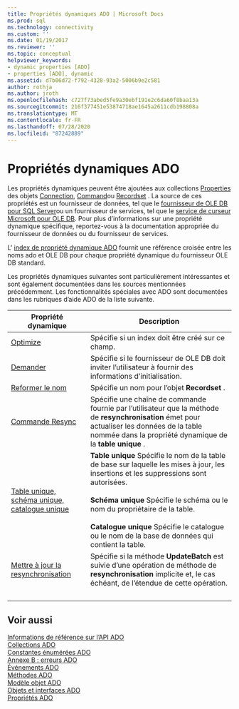 ```yaml
---
title: Propriétés dynamiques ADO | Microsoft Docs
ms.prod: sql
ms.technology: connectivity
ms.custom: ''
ms.date: 01/19/2017
ms.reviewer: ''
ms.topic: conceptual
helpviewer_keywords:
- dynamic properties [ADO]
- properties [ADO], dynamic
ms.assetid: d7b06d72-f792-4328-93a2-5006b9e2c581
author: rothja
ms.author: jroth
ms.openlocfilehash: c727f73abed5fe9a30ebf191e2c6da60f8baa13a
ms.sourcegitcommit: 216f377451e53874718ae1645a2611cdb198808a
ms.translationtype: MT
ms.contentlocale: fr-FR
ms.lasthandoff: 07/28/2020
ms.locfileid: "87242889"
---
```

# <a name="ado-dynamic-properties"></a>Propriétés dynamiques ADO
Les propriétés dynamiques peuvent être ajoutées aux collections [Properties](../../../ado/reference/ado-api/properties-collection-ado.md) des objets [Connection](../../../ado/reference/ado-api/connection-object-ado.md), [Command](../../../ado/reference/ado-api/command-object-ado.md)ou [Recordset](../../../ado/reference/ado-api/recordset-object-ado.md) . La source de ces propriétés est un fournisseur de données, tel que le [fournisseur de OLE DB pour SQL Server](../../../ado/guide/appendixes/microsoft-ole-db-provider-for-sql-server.md)ou un fournisseur de services, tel que le [service de curseur Microsoft pour OLE DB](../../../ado/guide/appendixes/microsoft-cursor-service-for-ole-db-ado-service-component.md). Pour plus d’informations sur une propriété dynamique spécifique, reportez-vous à la documentation appropriée du fournisseur de données ou du fournisseur de services.  
  
 L' [index de propriété dynamique ADO](../../../ado/reference/ado-api/ado-dynamic-property-index.md) fournit une référence croisée entre les noms ado et OLE DB pour chaque propriété dynamique du fournisseur OLE DB standard.  
  
 Les propriétés dynamiques suivantes sont particulièrement intéressantes et sont également documentées dans les sources mentionnées précédemment. Les fonctionnalités spéciales avec ADO sont documentées dans les rubriques d’aide ADO de la liste suivante.  
  
|Propriété dynamique|Description|  
|-|-|  
|[Optimize](../../../ado/reference/ado-api/optimize-property-dynamic-ado.md)|Spécifie si un index doit être créé sur ce champ.|  
|[Demander](../../../ado/reference/ado-api/prompt-property-dynamic-ado.md)|Spécifie si le fournisseur de OLE DB doit inviter l’utilisateur à fournir des informations d’initialisation.|  
|[Reformer le nom](../../../ado/reference/ado-api/reshape-name-property-dynamic-ado.md)|Spécifie un nom pour l’objet **Recordset** .|  
|[Commande Resync](../../../ado/reference/ado-api/resync-command-property-dynamic-ado.md)|Spécifie une chaîne de commande fournie par l’utilisateur que la méthode de **resynchronisation** émet pour actualiser les données de la table nommée dans la propriété dynamique de la **table unique** .|  
|[Table unique, schéma unique, catalogue unique](../../../ado/reference/ado-api/unique-table-unique-schema-unique-catalog-properties-dynamic-ado.md)|**Table unique** Spécifie le nom de la table de base sur laquelle les mises à jour, les insertions et les suppressions sont autorisées.<br /><br /> **Schéma unique** Spécifie le schéma ou le nom du propriétaire de la table.<br /><br /> **Catalogue unique** Spécifie le catalogue ou le nom de la base de données qui contient la table.|  
|[Mettre à jour la resynchronisation](../../../ado/reference/ado-api/update-resync-property-dynamic-ado.md)|Spécifie si la méthode **UpdateBatch** est suivie d’une opération de méthode de **resynchronisation** implicite et, le cas échéant, de l’étendue de cette opération.|
| &nbsp; | &nbsp; |

## <a name="see-also"></a>Voir aussi  
 [Informations de référence sur l’API ADO](../../../ado/reference/ado-api/ado-api-reference.md)   
 [Collections ADO](../../../ado/reference/ado-api/ado-collections.md)   
 [Constantes énumérées ADO](../../../ado/reference/ado-api/ado-enumerated-constants.md)   
 [Annexe B : erreurs ADO](../../../ado/guide/appendixes/appendix-b-ado-errors.md)   
 [Événements ADO](../../../ado/reference/ado-api/ado-events.md)   
 [Méthodes ADO](../../../ado/reference/ado-api/ado-methods.md)   
 [Modèle objet ADO](../../../ado/reference/ado-api/ado-object-model.md)   
 [Objets et interfaces ADO](../../../ado/reference/ado-api/ado-objects-and-interfaces.md)   
 [Propriétés ADO](../../../ado/reference/ado-api/ado-properties.md)
